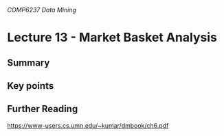 *COMP6237 Data Mining*

# Lecture 13 - Market Basket Analysis

## Summary

## Key points

## Further Reading

https://www-users.cs.umn.edu/~kumar/dmbook/ch6.pdf
